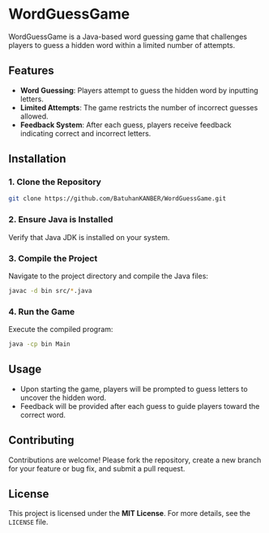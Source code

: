 # WordGuessGame

WordGuessGame is a Java-based word guessing game that challenges players to guess a hidden word within a limited number of attempts.

## Features

- **Word Guessing**: Players attempt to guess the hidden word by inputting letters.
- **Limited Attempts**: The game restricts the number of incorrect guesses allowed.
- **Feedback System**: After each guess, players receive feedback indicating correct and incorrect letters.

## Installation

### 1. Clone the Repository

```bash
git clone https://github.com/BatuhanKANBER/WordGuessGame.git
```

### 2. Ensure Java is Installed

Verify that Java JDK is installed on your system.

### 3. Compile the Project

Navigate to the project directory and compile the Java files:

```bash
javac -d bin src/*.java
```

### 4. Run the Game

Execute the compiled program:

```bash
java -cp bin Main
```

## Usage

- Upon starting the game, players will be prompted to guess letters to uncover the hidden word.
- Feedback will be provided after each guess to guide players toward the correct word.

## Contributing

Contributions are welcome! Please fork the repository, create a new branch for your feature or bug fix, and submit a pull request.

## License

This project is licensed under the **MIT License**. For more details, see the `LICENSE` file.
